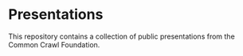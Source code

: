 # Presentations

This repository contains a collection of public presentations from the Common Crawl Foundation.
